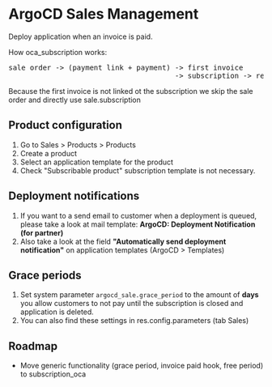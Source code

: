 # ArgoCD Sales Management


Deploy application when an invoice is paid.

How oca_subscription works:
<pre>
sale order -> (payment link + payment) -> first invoice
                                       -> subscription -> recurring invoice
</pre>

Because the first invoice is not linked ot the subscription we skip the sale order and directly use
sale.subscription

## Product configuration

1. Go to Sales > Products > Products
2. Create a product
3. Select an application template for the product
4. Check "Subscribable product" subscription template is not necessary.

## Deployment notifications

1. If you want to a send email to customer when a deployment is queued, please take a look at mail template: **ArgoCD: Deployment Notification (for partner)**
2. Also take a look at the field **"Automatically send deployment notification"** on application templates (ArgoCD > Templates)

## Grace periods

1. Set system parameter `argocd_sale.grace_period` to the amount of **days** you allow
   customers to not pay until the subscription is closed and application is deleted.
2. You can also find these settings in res.config.parameters (tab Sales)

## Roadmap

* Move generic functionality (grace period, invoice paid hook, free period) to subscription_oca

